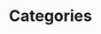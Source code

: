 ---
title: Categories
linkTitle: Categories
menu:
  main:
    name: Categories
    parent: blog
  sidebar:
    name: Categories
    parent: blog
weight: -255
---